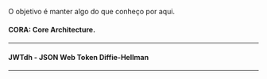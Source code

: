 
O objetivo é manter algo do que conheço por aqui.


#### CORA: Core Architecture.

----

#### JWTdh - JSON Web Token Diffie-Hellman

----
